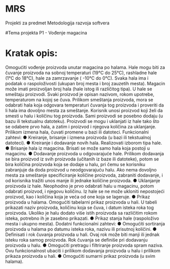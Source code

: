 # MRS
Projekti za predmet Metodologija razvoja softvera

#Tema projekta P1 - Vođenje magacina

# Kratak opis:
Omogućiti vođenje proizvoda unutar magacina po halama. Hale mogu biti za čuvanje proizvoda
na sobnoj temperaturi (19°C do 25°C), rashladne hale (1°C do 18°C), hale za zamrzavanje (
-10°C do 0°C). Svaka hala ima i podatak o raspoloživosti (ukupan broj mesta i broj zauzetih
mesta). Magacin može imati proizvoljan broj hala (hale istog ili različitog tipa). U hale se
smeštaju proizvodi. Svaki proizvod je opisan nazivom, rokom upotrebe, temperaturom na kojoj
se čuva. Prilikom smeštanja proizvoda, mora se odabrati hala koja odgovara temperaturi
čuvanja tog proizvoda i proveriti da li hala ima dovoljno mesta za smeštanje. Korisnik unosi
proizvod koji želi da smesti u halu i količinu tog proizvoda. Sami proizvodi se posebno dodaju (u
bazu ili tekstualnu datoteku). Proizvodi se mogu i uklanjati iz hale tako što se odabere prvo hala,
a zatim i proizvod i njegova količina za uklanjanje. Prilikom izmena hala, čuvati promene u bazi
ili datoteci.
Funkcionalni zahtevi:
● Kreiranje, brisanje i izmena proizvoda (u bazi ili tekstualnoj datoteci).
● Kreiranje i dodavanje novih hala. Realizovati izborom tipa hale.
● Brisanje hala iz magacina. Brisati se može samo hala koja postoji u magacinu.
● Dodavanje proizvoda u odgovarajuće hale. Prilikom dodavanja se bira proizvod iz svih
proizvoda (učitanih iz baze ili datoteke), potom se bira količina proizvoda koja se dodaje
u halu, pri čemu se korisniku zabranjuje da doda proizvod u neodgovarajuću halu. Ako
nema dovoljno mesta za smeštanje specificiranje količine proizvoda, zabraniti
dodavanje, i od korisnika tražiti unos manje ili jednake količine proizvoda.
● Uklanjanje proizvoda iz hale. Neophodno je prvo odabrati halu u magacinu, potom
odabrati proizvod, i njegovu količinu. Iz hale se ne može ukloniti nepostojeći proizvod,
kao i količina koja je veća od one koja se lageruje.
● Prikaz proizvoda u halama. Omogućiti tabelarni prikaz proizvoda u hali. U tabeli prikazati
naziv proizvoda, količinu koja se čuva, i datum isteka roka tog proizvoda. Ukoliko je halu
dodato više istih proizvoda sa različitim rokom isteka, potrebno ih je zasebno prikazati.
● Prikaz stanja hale (raspoloživo mesta i ukupno mesta).
Dodatni funkcionalni zahtevi:
● Omogućiti sortiranja proizvoda u halama po datumu isteka roka, nazivu ili prisutnoj
količini.
● Definisati i rok čuvanja proizvoda u hali. Ovaj rok može biti manji ili jednak isteku roka
samog proizvoda. Rok čuvanja se definiše pri dodavanju proizvoda u halu.
● Omogućiti pretragu i filtriranje proizvoda spram naziva. Ovu funkcionalnost ubaciti i
prilikom dodavanja proizvoda u halu i prilikom prikaza proizvoda u hali.
● Omogućiti sumarni prikaz proizvoda (u svim halama).